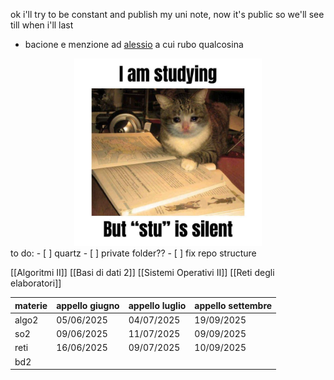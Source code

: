 ok i'll try to be constant and publish my uni note, now it's public so we'll see till when i'll last
- bacione e menzione ad [alessio](https://github.com/alem1105) a cui rubo qualcosina

<div style="text-align: center;">
  <img src="/dir/img.png" width="300" height="300">
</div>
to do:
- [ ] quartz
- [ ] private folder??
- [ ] fix repo structure


[[Algoritmi II]]
[[Basi di dati 2]]
[[Sistemi Operativi II]]
[[Reti degli elaboratori]]


| materie | appello giugno | appello luglio | appello settembre |
| ------- | -------------- | -------------- | ----------------- |
| algo2   | 05/06/2025     | 04/07/2025     | 19/09/2025        |
| so2     | 09/06/2025     | 11/07/2025     | 09/09/2025        |
| reti    | 16/06/2025     | 09/07/2025     | 10/09/2025        |
| bd2     |                |                |                   |
